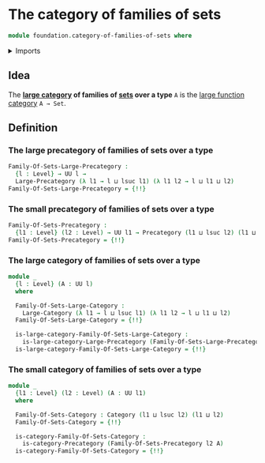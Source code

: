 # The category of families of sets

```agda
module foundation.category-of-families-of-sets where
```

<details><summary>Imports</summary>

```agda
open import category-theory.categories
open import category-theory.large-categories
open import category-theory.large-function-categories
open import category-theory.large-function-precategories
open import category-theory.large-precategories
open import category-theory.precategories

open import foundation.category-of-sets
open import foundation.universe-levels
```

</details>

## Idea

The **[large category](category-theory.large-categories.md) of families of
[sets](foundation.sets.md) over a type** `A` is the
[large function category](category-theory.large-function-categories.md)
`A → Set`.

## Definition

### The large precategory of families of sets over a type

```agda
Family-Of-Sets-Large-Precategory :
  {l : Level} → UU l →
  Large-Precategory (λ l1 → l ⊔ lsuc l1) (λ l1 l2 → l ⊔ l1 ⊔ l2)
Family-Of-Sets-Large-Precategory = {!!}
```

### The small precategory of families of sets over a type

```agda
Family-Of-Sets-Precategory :
  {l1 : Level} (l2 : Level) → UU l1 → Precategory (l1 ⊔ lsuc l2) (l1 ⊔ l2)
Family-Of-Sets-Precategory = {!!}
```

### The large category of families of sets over a type

```agda
module _
  {l : Level} (A : UU l)
  where

  Family-Of-Sets-Large-Category :
    Large-Category (λ l1 → l ⊔ lsuc l1) (λ l1 l2 → l ⊔ l1 ⊔ l2)
  Family-Of-Sets-Large-Category = {!!}

  is-large-category-Family-Of-Sets-Large-Category :
    is-large-category-Large-Precategory (Family-Of-Sets-Large-Precategory A)
  is-large-category-Family-Of-Sets-Large-Category = {!!}
```

### The small category of families of sets over a type

```agda
module _
  {l1 : Level} (l2 : Level) (A : UU l1)
  where

  Family-Of-Sets-Category : Category (l1 ⊔ lsuc l2) (l1 ⊔ l2)
  Family-Of-Sets-Category = {!!}

  is-category-Family-Of-Sets-Category :
    is-category-Precategory (Family-Of-Sets-Precategory l2 A)
  is-category-Family-Of-Sets-Category = {!!}
```
